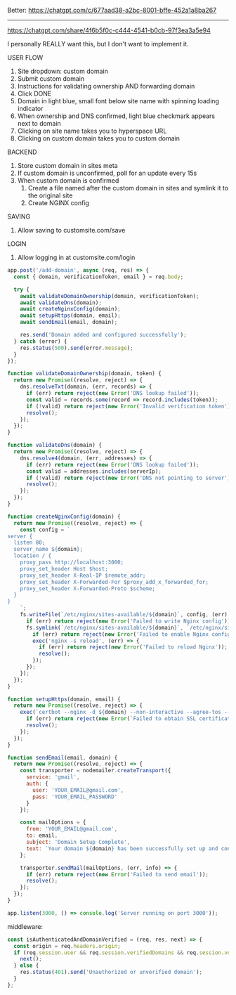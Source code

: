 Better: https://chatgpt.com/c/677aad38-a2bc-8001-bffe-452a1a8ba267





--- 
https://chatgpt.com/share/4f6b5f0c-c444-4541-b0cb-97f3ea3a5e94

I personally REALLY want this, but I don't want to implement it.

USER FLOW
1. Site dropdown: custom domain
2. Submit custom domain
3. Instructions for validating ownership AND forwarding domain
4. Click DONE
5. Domain in light blue, small font below site name with spinning loading indicator
6. When ownership and DNS confirmed, light blue checkmark appears next to domain
7. Clicking on site name takes you to hyperspace URL
8. Clicking on custom domain takes you to custom domain

BACKEND
1. Store custom domain in sites meta
2. If custom domain is unconfirmed, poll for an update every 15s
3. When custom domain is confirmed
	1. Create a file named after the custom domain in sites and symlink it to the original site
	2. Create NGINX config

SAVING
1. Allow saving to customsite.com/save

LOGIN
1. Allow logging in at customsite.com/login


```js
app.post('/add-domain', async (req, res) => {
  const { domain, verificationToken, email } = req.body;

  try {
    await validateDomainOwnership(domain, verificationToken);
    await validateDns(domain);
    await createNginxConfig(domain);
    await setupHttps(domain, email);
    await sendEmail(email, domain);

    res.send('Domain added and configured successfully');
  } catch (error) {
    res.status(500).send(error.message);
  }
});

function validateDomainOwnership(domain, token) {
  return new Promise((resolve, reject) => {
    dns.resolveTxt(domain, (err, records) => {
      if (err) return reject(new Error('DNS lookup failed'));
      const valid = records.some(record => record.includes(token));
      if (!valid) return reject(new Error('Invalid verification token'));
      resolve();
    });
  });
}

function validateDns(domain) {
  return new Promise((resolve, reject) => {
    dns.resolve4(domain, (err, addresses) => {
      if (err) return reject(new Error('DNS lookup failed'));
      const valid = addresses.includes(serverIp);
      if (!valid) return reject(new Error('DNS not pointing to server'));
      resolve();
    });
  });
}

function createNginxConfig(domain) {
  return new Promise((resolve, reject) => {
    const config = `
server {
  listen 80;
  server_name ${domain};
  location / {
    proxy_pass http://localhost:3000;
    proxy_set_header Host $host;
    proxy_set_header X-Real-IP $remote_addr;
    proxy_set_header X-Forwarded-For $proxy_add_x_forwarded_for;
    proxy_set_header X-Forwarded-Proto $scheme;
  }
}
    `;
    fs.writeFile(`/etc/nginx/sites-available/${domain}`, config, (err) => {
      if (err) return reject(new Error('Failed to write Nginx config'));
      fs.symlink(`/etc/nginx/sites-available/${domain}`, `/etc/nginx/sites-enabled/${domain}`, (err) => {
        if (err) return reject(new Error('Failed to enable Nginx config'));
        exec('nginx -s reload', (err) => {
          if (err) return reject(new Error('Failed to reload Nginx'));
          resolve();
        });
      });
    });
  });
}

function setupHttps(domain, email) {
  return new Promise((resolve, reject) => {
    exec(`certbot --nginx -d ${domain} --non-interactive --agree-tos --email ${email}`, (err, stdout, stderr) => {
      if (err) return reject(new Error(`Failed to obtain SSL certificate: ${stderr}`));
      resolve();
    });
  });
}

function sendEmail(email, domain) {
  return new Promise((resolve, reject) => {
    const transporter = nodemailer.createTransport({
      service: 'gmail',
      auth: {
        user: 'YOUR_EMAIL@gmail.com',
        pass: 'YOUR_EMAIL_PASSWORD'
      }
    });

    const mailOptions = {
      from: 'YOUR_EMAIL@gmail.com',
      to: email,
      subject: 'Domain Setup Complete',
      text: `Your domain ${domain} has been successfully set up and configured with HTTPS.`
    };

    transporter.sendMail(mailOptions, (err, info) => {
      if (err) return reject(new Error('Failed to send email'));
      resolve();
    });
  });
}

app.listen(3000, () => console.log('Server running on port 3000'));
```


middleware:
```js
const isAuthenticatedAndDomainVerified = (req, res, next) => {
  const origin = req.headers.origin;
  if (req.session.user && req.session.verifiedDomains && req.session.verifiedDomains.includes(origin)) {
    next();
  } else {
    res.status(401).send('Unauthorized or unverified domain');
  }
};
```